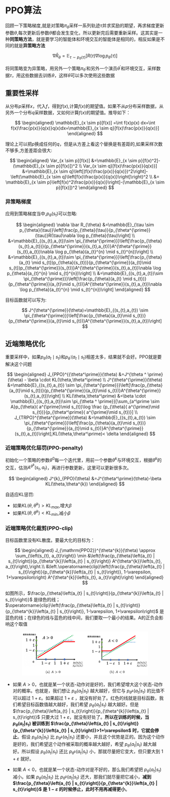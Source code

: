 # PPO算法
回顾一下策略梯度,就是对策略$\pi_{\theta}$采样一系列轨迹$\tau$并求奖励的期望，再求梯度更新参数$\theta$,每次更新后参数$\theta$都会发生变化，所以更新完后需要重新采样。这其实是一种**同策略方法**，就是要学习的智能体和环境交互的智能体是相同的，相反如果是不同的就是**异策略方法**

$$
\nabla \bar R_{\theta} =\mathbb{E}_{\tau \sim p_{\theta}(\tau)}[R(\tau)\nabla \log p_{\theta}(\tau)]
$$

将同策略变为异策略，用另外一个策略$\pi_{\theta^{\prime}}$和另外一个演员$\theta^{\prime}$和环境交互，采样数据$\tau$，用这些数据去训练$\theta$，这样$\theta$可以多次使用这些数据

## 重要性采样

从分布$p$采样$x$，代入$f$，得到$f(x)$,计算$f(x)$的期望值。如果不从$p$分布采样数据，从另外一个分布$q$采样数据，又如何计算$f(x)$的期望值。推导如下：

$$
\begin{aligned}
\mathbb{E}_{x \sim p}[f(x)] =\int f(x)p(x) dx=\int f(x)\frac{p(x)}{q(x)}q(x)dx=\mathbb{E}_{x \sim q}[f(x)\frac{p(x)}{q(x)}]
\end{aligned}
$$

理论上可以把$p$换成任何的$q$，但是从方差上看这个替换是有差距的,如果采样次数不够多,方差差距会很大:

$$
\begin{aligned}
Var_{x \sim p}[f(x)]
&=\mathbb{E}_{x \sim p}[f(x)^2]-(\mathbb{E}_{x \sim p}[f(x)])^2 \\
Var_{x \sim q}[f(x)\frac{p(x)}{q(x)}]
&=\mathbb{E}_{x \sim q}\left[(f(x)\frac{p(x)}{q(x)})^2\right]-\left(\mathbb{E}_{x \sim q}\left[f(x)\frac{p(x)}{q(x)}\right]\right)^2 \\
&= \mathbb{E}_{x \sim p}\left[f(x)^2\frac{p(x)}{q(x)}\right]-(\mathbb{E}_{x \sim p}[f(x)])^2
\end{aligned}
$$

### 异策略梯度
应用到策略梯度当中,$p_{\theta}(s_{t})$可以忽略:

$$
\begin{aligned}
\nabla \bar R_{\theta}
&=\mathbb{E}_{\tau \sim p_{\theta}(\tau)}\left[\frac{p_{\theta}(\tau)}{p_{\theta^{\prime}}(\tau)}R(\tau)\nabla \log p_{\theta}(\tau)\right] \\
&=\mathbb{E}_{(s_{t},a_{t})\sim \pi_{\theta^{\prime}}}\left[\frac{p_{\theta}(s_{t},a_{t})}{p_{\theta^{\prime}}(s_{t},a_{t})}A^{\theta^{\prime}}(s_{t},a_{t})\nabla \log p_{\theta}(a_{t}^{n} \mid s_{t}^{n})\right] \\
&=\mathbb{E}_{(s_{t},a_{t})\sim \pi_{\theta^{\prime}}}\left[\frac{p_{\theta}(a_{t} \mid s_{t})p_{\theta}(s_{t})}{p_{\theta^{\prime}}(a_{t}\mid s_{t})p_{\theta^{\prime}}(s_{t})}A^{\theta^{\prime}}(s_{t},a_{t})\nabla \log p_{\theta}(a_{t}^{n} \mid s_{t}^{n})\right] \\
&=\mathbb{E}_{(s_{t},a_{t})\sim \pi_{\theta^{\prime}}}\left[\frac{p_{\theta}(a_{t} \mid s_{t})}{p_{\theta^{\prime}}(a_{t}\mid s_{t})}A^{\theta^{\prime}}(s_{t},a_{t})\nabla \log p_{\theta}(a_{t}^{n} \mid s_{t}^{n})\right]
\end{aligned}
$$

目标函数就可以写为:

$$
J^{\theta^{\prime}}(\theta)=\mathbb{E}_{(s_{t},a_{t}) \sim \pi_{\theta^{\prime}}}\left[\frac{p_{\theta}(a_{t}\mid s_{t})}{p_{\theta^{\prime}}(a_{t}\mid s_{t})}A^{\theta^{\prime}}(s_{t},a_{t})\right]
$$

## 近端策略优化
重要采样中，如果$p_{\theta}(a_{t} \mid s_{t})$和$p_{\theta^{\prime}}(a_{t} \mid s_{t})$相差太多，结果就不会好。PPO就是要解决这个问题

$$
\begin{aligned}
J_{PPO}^{{\theta^\prime}}(\theta)
&=J^{\theta ^ \prime}(\theta) - \beta \cdot KL(\theta,\theta^\prime) \\
J^{\theta^{\prime}}(\theta)
&=\mathbb{E}_{(s_{t},a_{t}) \sim \pi_{\theta^{\prime}}}\left[\frac{p_{\theta}(a_{t}\mid s_{t})}{p_{\theta^{\prime}}(a_{t}\mid s_{t})}A^{\theta^{\prime}}(s_{t},a_{t})\right] \\
KL(\theta,\theta^\prime)
&=\beta \cdot \mathbb{E}_{(s_{t},a_{t})\sim \pi_{\theta ^ \prime}}[\sum_{a^\prime \sim A}p_{\theta}( a^{\prime}\mid s_{t})\log \frac {p_{\theta}( a^{\prime}\mid s_{t})}{p_{\theta^\prime}( a^{\prime}\mid s_{t})}] \\
J_{TRPO}^{\theta^{\prime}}(\theta)
&=\mathbb{E}_{(s_{t},a_{t}) \sim \pi_{\theta^{\prime}}}\left[\frac{p_{\theta}(a_{t}\mid s_{t})}{p_{\theta^{\prime}}(a_{t}\mid s_{t})}A^{\theta^{\prime}}(s_{t},a_{t})\right],KL(\theta,\theta^\prime)< \delta
\end{aligned}
$$

### 近端策略优化惩罚(PPO-penalty)
初始化一个策略的参数$\theta^0$每一个迭代里，用前一个参数$\theta^{k}$与环境交互，根据$\theta^{k}$的交互，估测$A^{\theta^{k}}(s_{t},a_{t})$，再进行参数更新，这里可以更新很多次。

$$
\begin{aligned}
J^{k}_{PPO}(\theta)
&=J^{\theta^\prime}(\theta)-\beta KL(\theta,\theta^{k})
\end{aligned}
$$

自适应KL惩罚:
*  如果$KL(\theta,\theta^k)>KL_{max}$,增大$\beta$
*  如果$KL(\theta,\theta^k)< KL_{min}$,减小$\beta$
### 近端策略优化裁剪(PPO-clip)
目标函数里没有KL散度。要最大化的目标为：

$$
    \begin{aligned}
        J_{\mathrm{PPO2}}^{\theta^{k}}(\theta) \approx \sum_{\left(s_{t}, a_{t}\right)} \min &\left(\frac{p_{\theta}\left(a_{t} | s_{t}\right)}{p_{\theta^{k}}\left(a_{t} | s_{t}\right)} A^{\theta^{k}}\left(s_{t}, a_{t}\right),\right.\\
        &\left.\operatorname{clip}\left(\frac{p_{\theta}\left(a_{t} | s_{t}\right)}{p_{\theta^{k}}\left(a_{t} | s_{t}\right)}, 1-\varepsilon, 1+\varepsilon\right) A^{\theta^{k}}\left(s_{t}, a_{t}\right)\right)
        \end{aligned} 
$$

如图所示，$\frac{p_{\theta}\left(a_{t} | s_{t}\right)}{p_{\theta^{k}}\left(a_{t} | s_{t}\right)}$ 是绿色的线；$\operatorname{clip}\left(\frac{p_{\theta}\left(a_{t} | s_{t}\right)}{p_{\theta^{k}}\left(a_{t} | s_{t}\right)}, 1-\varepsilon, 1+\varepsilon\right)$ 是蓝色的线；在绿色的线与蓝色的线中间，我们要取一个最小的结果。A的正负会影响这个取值

<div align='center'>
<img src="../images/c4/优化裁剪.png" alt="Q学习" width="400">
</div>

* 如果 $A > 0$，也就是某一个状态-动作对是好的，我们希望增大这个状态-动作对的概率。也就是，我们想让  $p_{\theta}(a_{t} | s_{t})$ 越大越好，但它与 $p_{\theta^k}(a_{t} | s_{t})$ 的比值不可以超过 $1+\varepsilon$。如果超过 $1+\varepsilon$  ，就没有好处了。红色的线就是目标函数，我们希望目标函数值越大越好，我们希望 $p_{\theta}(a_{t} | s_{t})$ 越大越好。但是 $\frac{p_{\theta}\left(a_{t} | s_{t}\right)}{p_{\theta^{k}}\left(a_{t} | s_{t}\right)}$ 只要大过 $1+\varepsilon$，就没有好处了。**所以在训练的时候，当 $p_{\theta}(a_{t} | s_{t})$ 被训练到 $\frac{p_{\theta}\left(a_{t} | s_{t}\right)}{p_{\theta^{k}}\left(a_{t} | s_{t}\right)}>1+\varepsilon$ 时，它就会停止**。假设 $p_{\theta}(a_{t} | s_{t})$  比 $p_{\theta^k}(a_{t} | s_{t})$ 还要小，并且这个优势是正的。因为这个动作是好的，我们希望这个动作被采取的概率越大越好，希望 $p_{\theta}(a_{t} | s_{t})$ 越大越好。所以假设 $p_{\theta}(a_{t} | s_{t})$ 还比 $p_{\theta^k}(a_{t} | s_{t})$  小，那就尽量把它变大，但只要大到 $1+\varepsilon$ 就好。

* 如果 $A < 0$，也就是某一个状态-动作对是不好的，那么我们希望把 $p_{\theta}(a_{t} | s_{t})$ 减小。如果 $p_{\theta}(a_{t} | s_{t})$ 比 $p_{\theta^k}(a_{t} | s_{t})$  还大，那我们就尽量把它减小，**减到 $\frac{p_{\theta}\left(a_{t} | s_{t}\right)}{p_{\theta^{k}}\left(a_{t} | s_{t}\right)}$ 是 $1-\varepsilon$ 的时候停止，此时不用再减得更小**。
